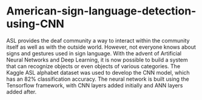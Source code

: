 # American-sign-language-detection-using-CNN
ASL provides the deaf community a way to interact within the community itself as well as with the outside world. However, not everyone knows about signs and gestures used in sign language. With the advent of Artificial Neural Networks and Deep Learning, it is now possible to build a system that can recognize objects or even objects of various categories. The Kaggle ASL alphabet dataset was used to develop the CNN model, which has an 82% classification accuracy. The neural network is built using the Tensorflow framework, with CNN layers added initially and ANN layers added after.
